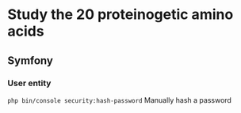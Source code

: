 # Study the 20 proteinogetic amino acids
## Symfony
### User entity
`php bin/console security:hash-password` Manually hash a password

